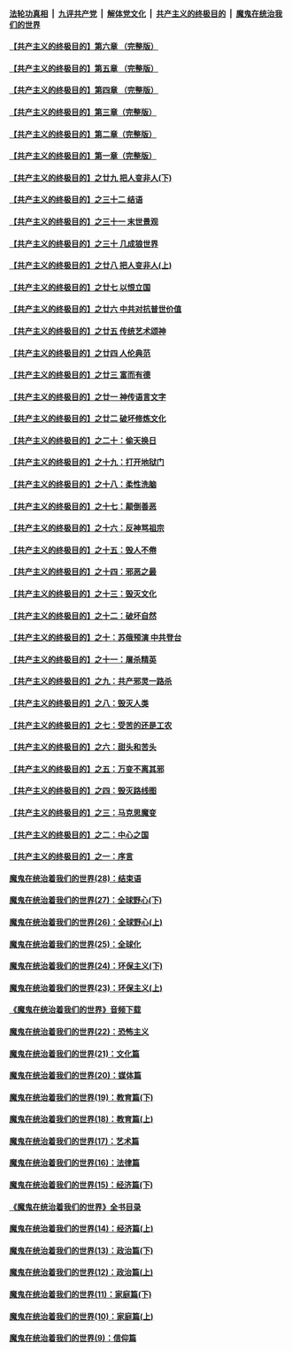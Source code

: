 ####  [法轮功真相](../../../../basic/blob/master/README.md?t=04282231) &nbsp;|&nbsp; [九评共产党](../../../../9ping.md/blob/master/README.md?t=04282231) &nbsp;|&nbsp; [解体党文化](../../../../jtdwh.md/blob/master/README.md?t=04282231)  &nbsp;|&nbsp; [共产主义的终极目的](../../../../gczydzjmd.md/blob/master/README.md?t=04282231) &nbsp;|&nbsp; [魔鬼在统治我们的世界](../../../../mgztzwmdsj.md/blob/master/README.md?t=04282231) 

#### [【共产主义的终极目的】第六章 （完整版）](../pages/nsc422/n11428913.md?t=04282231) 

#### [【共产主义的终极目的】第五章 （完整版）](../pages/nsc422/n11428912.md?t=04282231) 

#### [【共产主义的终极目的】第四章 （完整版）](../pages/nsc422/n11428907.md?t=04282231) 

#### [【共产主义的终极目的】第三章（完整版）](../pages/nsc422/n11428848.md?t=04282231) 

#### [【共产主义的终极目的】第二章（完整版）](../pages/nsc422/n11428831.md?t=04282231) 

#### [【共产主义的终极目的】第一章（完整版）](../pages/nsc422/n11417651.md?t=04282231) 

#### [【共产主义的终极目的】之廿九 把人变非人(下)](../pages/nsc422/n11344140.md?t=04282231) 

#### [【共产主义的终极目的】之三十二 结语](../pages/nsc422/n11360535.md?t=04282231) 

#### [【共产主义的终极目的】之三十一 末世景观](../pages/nsc422/n11351129.md?t=04282231) 

#### [【共产主义的终极目的】之三十 几成狼世界](../pages/nsc422/n11348280.md?t=04282231) 

#### [【共产主义的终极目的】之廿八 把人变非人(上)](../pages/nsc422/n11340492.md?t=04282231) 

#### [【共产主义的终极目的】之廿七 以恨立国](../pages/nsc422/n11336944.md?t=04282231) 

#### [【共产主义的终极目的】之廿六 中共对抗普世价值](../pages/nsc422/n11324785.md?t=04282231) 

#### [【共产主义的终极目的】之廿五 传统艺术颂神](../pages/nsc422/n11296396.md?t=04282231) 

#### [【共产主义的终极目的】之廿四 人伦典范](../pages/nsc422/n11296397.md?t=04282231) 

#### [【共产主义的终极目的】之廿三 富而有德](../pages/nsc422/n11283598.md?t=04282231) 

#### [【共产主义的终极目的】之廿一 神传语言文字](../pages/nsc422/n11263265.md?t=04282231) 

#### [【共产主义的终极目的】之廿二 破坏修炼文化](../pages/nsc422/n11245728.md?t=04282231) 

#### [【共产主义的终极目的】之二十：偷天换日](../pages/nsc422/n11238846.md?t=04282231) 

#### [【共产主义的终极目的】之十九：打开地狱门](../pages/nsc422/n11206376.md?t=04282231) 

#### [【共产主义的终极目的】之十八：柔性洗脑](../pages/nsc422/n11199994.md?t=04282231) 

#### [【共产主义的终极目的】之十七：颠倒善恶](../pages/nsc422/n11179782.md?t=04282231) 

#### [【共产主义的终极目的】之十六：反神骂祖宗](../pages/nsc422/n11166798.md?t=04282231) 

#### [【共产主义的终极目的】之十五：毁人不倦](../pages/nsc422/n11166792.md?t=04282231) 

#### [【共产主义的终极目的】之十四：邪恶之最](../pages/nsc422/n11150249.md?t=04282231) 

#### [【共产主义的终极目的】之十三：毁灭文化](../pages/nsc422/n11135227.md?t=04282231) 

#### [【共产主义的终极目的】之十二：破坏自然](../pages/nsc422/n11135214.md?t=04282231) 

#### [【共产主义的终极目的】之十：苏俄预演 中共登台](../pages/nsc422/n11118424.md?t=04282231) 

#### [【共产主义的终极目的】之十一：屠杀精英](../pages/nsc422/n11118442.md?t=04282231) 

#### [【共产主义的终极目的】之九：共产邪灵一路杀](../pages/nsc422/n11114139.md?t=04282231) 

#### [【共产主义的终极目的】之八：毁灭人类](../pages/nsc422/n11108503.md?t=04282231) 

#### [【共产主义的终极目的】之七：受苦的还是工农](../pages/nsc422/n11101809.md?t=04282231) 

#### [【共产主义的终极目的】之六：甜头和苦头](../pages/nsc422/n11096971.md?t=04282231) 

#### [【共产主义的终极目的】之五：万变不离其邪](../pages/nsc422/n11091285.md?t=04282231) 

#### [【共产主义的终极目的】之四：毁灭路线图](../pages/nsc422/n11086284.md?t=04282231) 

#### [【共产主义的终极目的】之三：马克思魔变](../pages/nsc422/n11061941.md?t=04282231) 

#### [【共产主义的终极目的】之二：中心之国](../pages/nsc422/n11047728.md?t=04282231) 

#### [【共产主义的终极目的】之一：序言](../pages/nsc422/n11086077.md?t=04282231) 

#### [魔鬼在统治着我们的世界(28)：结束语](../pages/nsc422/n10936246.md?t=04282231) 

#### [魔鬼在统治着我们的世界(27)：全球野心(下)](../pages/nsc422/n10928319.md?t=04282231) 

#### [魔鬼在统治着我们的世界(26)：全球野心(上)](../pages/nsc422/n10900318.md?t=04282231) 

#### [魔鬼在统治着我们的世界(25)：全球化](../pages/nsc422/n10788205.md?t=04282231) 

#### [魔鬼在统治着我们的世界(24)：环保主义(下)](../pages/nsc422/n10695307.md?t=04282231) 

#### [魔鬼在统治着我们的世界(23)：环保主义(上)](../pages/nsc422/n10688613.md?t=04282231) 

#### [《魔鬼在统治着我们的世界》音频下载](../pages/nsc422/n10635553.md?t=04282231) 

#### [魔鬼在统治着我们的世界(22)：恐怖主义](../pages/nsc422/n10614727.md?t=04282231) 

#### [魔鬼在统治着我们的世界(21)：文化篇](../pages/nsc422/n10597706.md?t=04282231) 

#### [魔鬼在统治着我们的世界(20)：媒体篇](../pages/nsc422/n10586579.md?t=04282231) 

#### [魔鬼在统治着我们的世界(19)：教育篇(下)](../pages/nsc422/n10564808.md?t=04282231) 

#### [魔鬼在统治着我们的世界(18)：教育篇(上)](../pages/nsc422/n10526970.md?t=04282231) 

#### [魔鬼在统治着我们的世界(17)：艺术篇](../pages/nsc422/n10499093.md?t=04282231) 

#### [魔鬼在统治着我们的世界(16)：法律篇](../pages/nsc422/n10485969.md?t=04282231) 

#### [魔鬼在统治着我们的世界(15)：经济篇(下)](../pages/nsc422/n10469975.md?t=04282231) 

#### [《魔鬼在统治着我们的世界》全书目录](../pages/nsc422/n10464261.md?t=04282231) 

#### [魔鬼在统治着我们的世界(14)：经济篇(上)](../pages/nsc422/n10457370.md?t=04282231) 

#### [魔鬼在统治着我们的世界(13)：政治篇(下)](../pages/nsc422/n10448270.md?t=04282231) 

#### [魔鬼在统治着我们的世界(12)：政治篇(上)](../pages/nsc422/n10444576.md?t=04282231) 

#### [魔鬼在统治着我们的世界(11)：家庭篇(下)](../pages/nsc422/n10440961.md?t=04282231) 

#### [魔鬼在统治着我们的世界(10)：家庭篇(上)](../pages/nsc422/n10435448.md?t=04282231) 

#### [魔鬼在统治着我们的世界(9)：信仰篇](../pages/nsc422/n10432159.md?t=04282231) 

